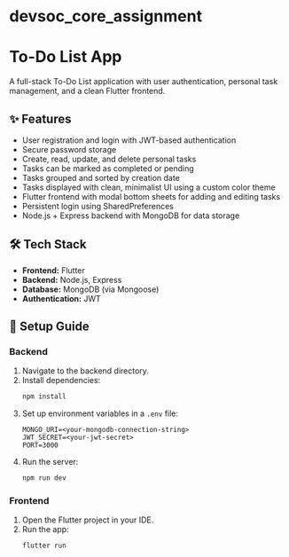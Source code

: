 # devsoc_core_assignment

# To-Do List App

A full-stack To-Do List application with user authentication, personal task management, and a clean Flutter frontend.

## ✨ Features
- User registration and login with JWT-based authentication
- Secure password storage
- Create, read, update, and delete personal tasks
- Tasks can be marked as completed or pending
- Tasks grouped and sorted by creation date
- Tasks displayed with clean, minimalist UI using a custom color theme
- Flutter frontend with modal bottom sheets for adding and editing tasks
- Persistent login using SharedPreferences
- Node.js + Express backend with MongoDB for data storage

## 🛠️ Tech Stack
- **Frontend:** Flutter
- **Backend:** Node.js, Express
- **Database:** MongoDB (via Mongoose)
- **Authentication:** JWT

## 🚀 Setup Guide

### Backend
1. Navigate to the backend directory.
2. Install dependencies:
   ```bash
   npm install
   ```
3. Set up environment variables in a `.env` file:
   ```
   MONGO_URI=<your-mongodb-connection-string>
   JWT_SECRET=<your-jwt-secret>
   PORT=3000
   ```
4. Run the server:
   ```bash
   npm run dev
   ```

### Frontend
1. Open the Flutter project in your IDE.
2. Run the app:
   ```bash
   flutter run
   ```
